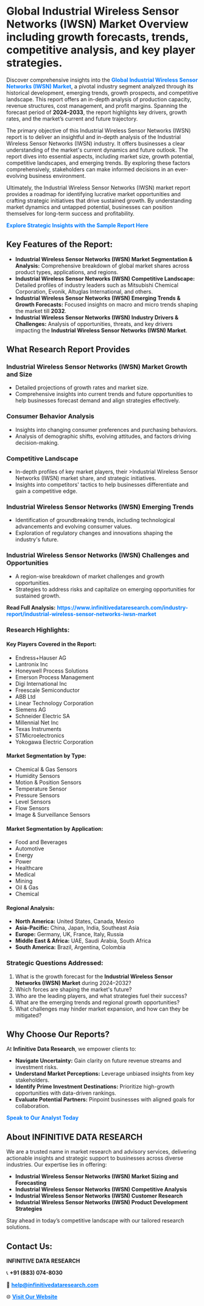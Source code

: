 <h1>Global Industrial Wireless Sensor Networks (IWSN) Market Overview including growth forecasts, trends, competitive analysis, and key player strategies.</h1>
<p>
Discover comprehensive insights into the 
<a href="https://www.infinitivedataresearch.com/industry-report/industrial-wireless-sensor-networks-iwsn-market" rel="dofollow" style="color: #007BFF; text-decoration: none;"><strong>Global Industrial Wireless Sensor Networks (IWSN) Market</strong></a>, a pivotal industry segment analyzed through its historical development, emerging trends, growth prospects, and competitive landscape. This report offers an in-depth analysis of production capacity, revenue structures, cost management, and profit margins. Spanning the forecast period of <strong>2024–2033</strong>, the report highlights key drivers, growth rates, and the market’s current and future trajectory.
</p>
<p>
The primary objective of this Industrial Wireless Sensor Networks (IWSN) report is to deliver an insightful and in-depth analysis of the Industrial Wireless Sensor Networks (IWSN) industry. It offers businesses a clear understanding of the market's current dynamics and future outlook. The report dives into essential aspects, including market size, growth potential, competitive landscapes, and emerging trends. By exploring these factors comprehensively, stakeholders can make informed decisions in an ever-evolving business environment.
</p>
<p>
Ultimately, the Industrial Wireless Sensor Networks (IWSN) market report provides a roadmap for identifying lucrative market opportunities and crafting strategic initiatives that drive sustained growth. By understanding market dynamics and untapped potential, businesses can position themselves for long-term success and profitability.
</p>
<p>
<a href="https://www.infinitivedataresearch.com/request-sample/reportId=106213" style="color: #007BFF; text-decoration: none;"><strong>Explore Strategic Insights with the Sample Report Here</strong></a>
</p>

<h2>Key Features of the Report:</h2>
<ul>
<li><strong>Industrial Wireless Sensor Networks (IWSN) Market Segmentation & Analysis:</strong> Comprehensive breakdown of global market shares across product types, applications, and regions.</li>
<li><strong>Industrial Wireless Sensor Networks (IWSN) Competitive Landscape:</strong> Detailed profiles of industry leaders such as Mitsubishi Chemical Corporation, Evonik, Altuglas International, and others.</li>
<li><strong>Industrial Wireless Sensor Networks (IWSN) Emerging Trends & Growth Forecasts:</strong> Focused insights on macro and micro trends shaping the market till <strong>2032</strong>.</li>
<li><strong>Industrial Wireless Sensor Networks (IWSN) Industry Drivers & Challenges:</strong> Analysis of opportunities, threats, and key drivers impacting the <strong>Industrial Wireless Sensor Networks (IWSN) Market</strong>.</li>
</ul>

<h2>What Research Report Provides</h2>
<h3>Industrial Wireless Sensor Networks (IWSN) Market Growth and Size</h3>
<ul>
<li>Detailed projections of growth rates and market size.</li>
<li>Comprehensive insights into current trends and future opportunities to help businesses forecast demand and align strategies effectively.</li>
</ul>

<h3>Consumer Behavior Analysis</h3>
<ul>
<li>Insights into changing consumer preferences and purchasing behaviors.</li>
<li>Analysis of demographic shifts, evolving attitudes, and factors driving decision-making.</li>
</ul>

<h3>Competitive Landscape</h3>
<ul>
<li>In-depth profiles of key market players, their >Industrial Wireless Sensor Networks (IWSN) market share, and strategic initiatives.</li>
<li>Insights into competitors' tactics to help businesses differentiate and gain a competitive edge.</li>
</ul>

<h3>Industrial Wireless Sensor Networks (IWSN) Emerging Trends</h3>
<ul>
<li>Identification of groundbreaking trends, including technological advancements and evolving consumer values.</li>
<li>Exploration of regulatory changes and innovations shaping the industry's future.</li>
</ul>

<h3>Industrial Wireless Sensor Networks (IWSN) Challenges and Opportunities</h3>
<ul>
<li>A region-wise breakdown of market challenges and growth opportunities.</li>
<li>Strategies to address risks and capitalize on emerging opportunities for sustained growth.</li>
</ul>
<p><strong>Read Full Analysis:</strong> <a href="https://www.infinitivedataresearch.com/industry-report/industrial-wireless-sensor-networks-iwsn-market" rel="dofollow" style="color: #007BFF; text-decoration: none;"><strong>https://www.infinitivedataresearch.com/industry-report/industrial-wireless-sensor-networks-iwsn-market</strong></a></p>
<h3>Research Highlights:</h3>
<h4>Key Players Covered in the Report:</h4>
<ul><li>Endress+Hauser AG</li><li>Lantronix Inc</li><li>Honeywell Process Solutions</li><li>Emerson Process Management</li><li>Digi International Inc</li><li>Freescale Semiconductor</li><li>ABB Ltd</li><li>Linear Technology Corporation</li><li>Siemens AG</li><li>Schneider Electric SA</li><li>Millennial Net Inc</li><li>Texas Instruments</li><li>STMicroelectronics</li><li>Yokogawa Electric Corporation</li></ul>
<h4>Market Segmentation by Type:</h4>
<ul><li>Chemical &amp; Gas Sensors</li><li>Humidity Sensors</li><li>Motion &amp; Position Sensors</li><li>Temperature Sensor</li><li>Pressure Sensors</li><li>Level Sensors</li><li>Flow Sensors</li><li>Image &amp; Surveillance Sensors</li></ul>
<h4>Market Segmentation by Application:</h4>
<ul><li>Food and Beverages</li><li>Automotive</li><li>Energy</li><li>Power</li><li>Healthcare</li><li>Medical</li><li>Mining</li><li>Oil &amp; Gas</li><li>Chemical</li></ul>

<h4>Regional Analysis:</h4>
<ul>
<li><strong>North America:</strong> United States, Canada, Mexico</li>
<li><strong>Asia-Pacific:</strong> China, Japan, India, Southeast Asia</li>
<li><strong>Europe:</strong> Germany, UK, France, Italy, Russia</li>
<li><strong>Middle East & Africa:</strong> UAE, Saudi Arabia, South Africa</li>
<li><strong>South America:</strong> Brazil, Argentina, Colombia</li>
</ul>

<h3>Strategic Questions Addressed:</h3>
<ol>
<li>What is the growth forecast for the <strong>Industrial Wireless Sensor Networks (IWSN) Market</strong> during 2024–2032?</li>
<li>Which forces are shaping the market's future?</li>
<li>Who are the leading players, and what strategies fuel their success?</li>
<li>What are the emerging trends and regional growth opportunities?</li>
<li>What challenges may hinder market expansion, and how can they be mitigated?</li>
</ol>

<h2>Why Choose Our Reports?</h2>
<p>At <strong>Infinitive Data Research</strong>, we empower clients to:</p>
<ul>
<li><strong>Navigate Uncertainty:</strong> Gain clarity on future revenue streams and investment risks.</li>
<li><strong>Understand Market Perceptions:</strong> Leverage unbiased insights from key stakeholders.</li>
<li><strong>Identify Prime Investment Destinations:</strong> Prioritize high-growth opportunities with data-driven rankings.</li>
<li><strong>Evaluate Potential Partners:</strong> Pinpoint businesses with aligned goals for collaboration.</li>
</ul>
<p><a href="https://www.infinitivedataresearch.com/industry-report/industrial-wireless-sensor-networks-iwsn-market" rel="dofollow" style="color: #007BFF; text-decoration: none;"><strong>Speak to Our Analyst Today</strong></a></p>

<h2>About INFINITIVE DATA RESEARCH</h2>
<p>We are a trusted name in market research and advisory services, delivering actionable insights and strategic support to businesses across diverse industries. Our expertise lies in offering:</p>
<ul>
<li><strong>Industrial Wireless Sensor Networks (IWSN) Market Sizing and Forecasting</strong></li>
<li><strong>Industrial Wireless Sensor Networks (IWSN) Competitive Analysis</strong></li>
<li><strong>Industrial Wireless Sensor Networks (IWSN) Customer Research</strong></li>
<li><strong>Industrial Wireless Sensor Networks (IWSN) Product Development Strategies</strong></li>
</ul>
<p>Stay ahead in today’s competitive landscape with our tailored research solutions.</p>

<h2>Contact Us:</h2>
<p><strong>INFINITIVE DATA RESEARCH</strong></p>
<p>📞 <strong>+91 (883) 074-8030</strong></p>
<p>📧 <strong><a href="mailto:help@infinitivedataresearch.com" style="color: #007BFF;">help@infinitivedataresearch.com</a></strong></p>
<p>🌐 <strong><a href="https://www.infinitivedataresearch.com" rel="dofollow" style="color: #007BFF;">Visit Our Website</a></strong></p>